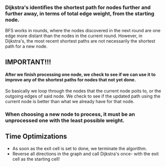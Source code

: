 ### Dijkstra's identifies the shortest path for nodes further and further away, in terms of total edge weight, from the starting node.
BFS works in rounds, where the nodes discovered in the next round are one edge more distant than the nodes in the current round. However, in Dijkstra's, the most recent shortest paths are not necessarily the shortest path for a new node.

## IMPORTANT!!! 
#### After we finish processing one node, we check to see if we can use it to improve any of the shortest paths for nodes that not yet done.
So basically we loop through the nodes that the current node poits to, or the outgoing edges of said node. We check to see if the updated path using the current node is better than what we already have for that node.

### When choosing a new node to process, it must be an unprocessed one with the least possible weight.


## Time Optimizations
  * As soon as the exit cell is set to done, we terminate the algorithm.
  * Reverse all directions in the graph and call Dijkstra's once- with the exit cell as the starting cell!
